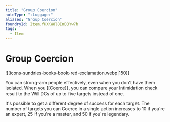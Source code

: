 ```yaml
---
title: "Group Coercion"
noteType: ":luggage:"
aliases: "Group Coercion"
foundryId: Item.fHXKW8l8InE0Yw7b
tags:
  - Item
---
```


# Group Coercion
![[icons-sundries-books-book-red-exclamation.webp|150]]

You can strong-arm people effectively, even when you don't have them isolated. When you [[Coerce]], you can compare your Intimidation check result to the Will DCs of up to five targets instead of one.

It's possible to get a different degree of success for each target. The number of targets you can Coerce in a single action increases to 10 if you're an expert, 25 if you're a master, and 50 if you're legendary.

